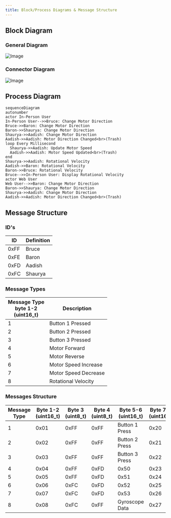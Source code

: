 ```yaml
---
title: Block/Process Diagrams & Message Structure
---
```


## Block Diagram

### General Diagram

![Image](https://github.com/user-attachments/assets/50ad889c-ce0d-45a1-9792-29d9226b6554)

### Connector Diagram

![Image](https://github.com/user-attachments/assets/9c36d203-0d05-4a19-b39d-eb0a5c103938)

## Process Diagram

``` mermaid
sequenceDiagram
autonumber
actor In-Person User
In-Person User-->>Bruce: Change Motor Direction
Bruce->>Baron: Change Motor Direction
Baron->>Shaurya: Change Motor Direction
Shaurya->>Aadish: Change Motor Direction
Aadish->>Aadish: Motor Direction Changed<br>(Trash)
loop Every Millisecond
  Shaurya->>Aadish: Update Motor Speed
  Aadish->>Aadish: Motor Speed Updated<br>(Trash)
end
Shaurya->>Aadish: Rotational Velocity
Aadish->>Baron: Rotational Velocity
Baron->>Bruce: Rotational Velocity
Bruce-->>In-Person User: Display Rotational Velocity
actor Web User
Web User-->>Baron: Change Motor Direction
Baron->>Shaurya: Change Motor Direction
Shaurya->>Aadish: Change Motor Direction
Aadish->>Aadish: Motor Direction Changed<br>(Trash)
```

## Message Structure

### ID's

| ID | Definition |
|---|---|
| 0xFF | Bruce |
| 0xFE | Baron |
| 0xFD | Aadish |
| 0xFC | Shaurya |

### Message Types

| Message Type<br>byte 1-2<br>(uint16_t) | Description |
|---|---|
| 1 | Button 1 Pressed |
| 2 | Button 2 Pressed |
| 3 | Button 3 Pressed |
| 4 | Motor Forward |
| 5 | Motor Reverse |
| 6 | Motor Speed Increase |
| 7 | Motor Speed Decrease |
| 8 | Rotational Velocity |

### Messages Structure

| Message Type | Byte 1-2<br>(uint16_t) | Byte 3<br>(uint8_t) | Byte 4<br>(uint8_t) | Byte 5-6<br>(uint16_t) | Byte 7-8<br>(uint16_t) |
|---|---|---|---|---|---|
| 1 | 0x01 | 0xFF | 0xFF | Button 1 Press | 0x20 |
| 2 | 0x02 | 0xFF | 0xFF | Button 2 Press | 0x21 |
| 3 | 0x03 | 0xFF | 0xFF | Button 3 Press | 0x22 |
| 4 | 0x04 | 0xFF | 0xFD | 0x50 | 0x23 |
| 5 | 0x05 | 0xFF | 0xFD | 0x51 | 0x24 |
| 6 | 0x06 | 0xFC | 0xFD | 0x52 | 0x25 |
| 7 | 0x07 | 0xFC | 0xFD | 0x53 | 0x26 |
| 8 | 0x08 | 0xFC | 0xFF | Gyroscope Data | 0x27 |
